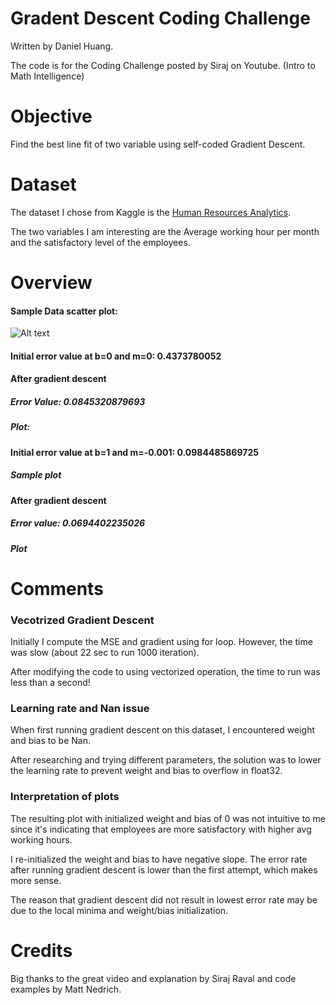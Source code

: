 # Gradent Descent Coding Challenge
Written by Daniel Huang.

The code is for the Coding Challenge posted by Siraj on Youtube. (Intro to Math Intelligence)

# Objective
Find the best line fit of two variable using self-coded Gradient Descent.

# Dataset
The dataset I chose from Kaggle is the [Human Resources Analytics](https://www.kaggle.com/ludobenistant/hr-analytics).

The two variables I am interesting are the Average working hour per month and the satisfactory level of the employees.

# Overview
#### Sample Data scatter plot:
![Alt text](/image/graph1.1.png "Optional Title")
#### Initial error value at b=0 and m=0: 0.4373780052

#### After gradient descent
##### Error Value: 0.0845320879693
##### Plot:

#### Initial error value at b=1 and m=-0.001: 0.0984485869725
##### Sample plot

#### After gradient descent
##### Error value: 0.0694402235026
##### Plot

# Comments
### Vecotrized Gradient Descent
Initially I compute the MSE and gradient using for loop. However, the time was slow (about 22 sec to run 1000 iteration).

After modifying the code to using vectorized operation, the time to run was less than a second! 
### Learning rate and Nan issue
When first running gradient descent on this dataset, I encountered weight and bias to be Nan. 

After researching and trying different parameters, the solution was to lower the learning rate to prevent weight and bias to overflow in float32. 
### Interpretation of plots
The resulting plot with initialized weight and bias of 0 was not intuitive to me since it's indicating that employees are more satisfactory with higher avg working hours. 

I re-initialized the weight and bias to have negative slope. The error rate after running gradient descent is lower than the first attempt, which makes more sense. 

The reason that gradient descent did not result in lowest error rate may be due to the local minima and weight/bias initialization. 

# Credits
Big thanks to the great video and explanation by Siraj Raval and code examples by Matt Nedrich. 

